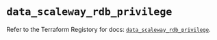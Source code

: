 # `data_scaleway_rdb_privilege`

Refer to the Terraform Registory for docs: [`data_scaleway_rdb_privilege`](https://registry.terraform.io/providers/scaleway/scaleway/2.28.0/docs/data-sources/rdb_privilege).
